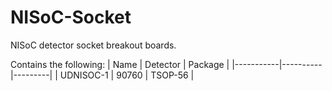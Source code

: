 # NISoC-Socket

NISoC detector socket breakout boards.

Contains the following:
| Name      | Detector | Package |
|-----------|----------|---------|
| UDNISOC-1 | 90760    | TSOP-56 |
